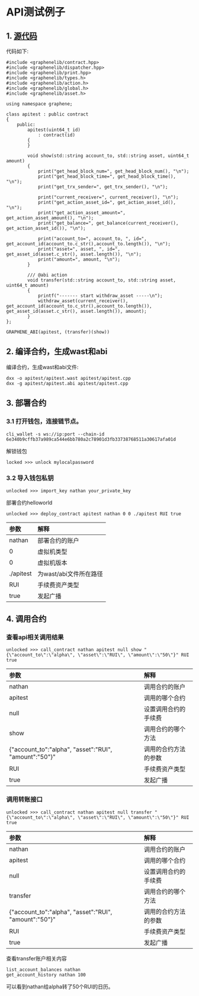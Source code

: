 # API测试例子

## 1. [源代码](https://github.com/my-graphene/core/blob/contract/contracts/examples/apitest/apitest.cpp)


代码如下:
```
#include <graphenelib/contract.hpp>
#include <graphenelib/dispatcher.hpp>
#include <graphenelib/print.hpp>
#include <graphenelib/types.h>
#include <graphenelib/action.h>
#include <graphenelib/global.h>
#include <graphenelib/asset.h>

using namespace graphene;

class apitest : public contract
{
	public:
		apitest(uint64_t id)
			: contract(id)
		{
		}

		void show(std::string account_to, std::string asset, uint64_t amount)
		{
			print("get_head_block_num=", get_head_block_num(), "\n");
			print("get_head_block_time=", get_head_block_time(), "\n");
			print("get_trx_sender=", get_trx_sender(), "\n");

			print("current_receiver=", current_receiver(), "\n");
			print("get_action_asset_id=", get_action_asset_id(), "\n");
			print("get_action_asset_amount=", get_action_asset_amount(), "\n");
			print("get_balance=", get_balance(current_receiver(), get_action_asset_id()), "\n");

			print("account_to=", account_to, ", id=", get_account_id(account_to.c_str(),account_to.length()), "\n");
			print("asset=", asset, ", id=", get_asset_id(asset.c_str(), asset.length()), "\n");
			print("amount=", amount, "\n");
		}

		/// @abi action
		void transfer(std::string account_to, std::string asset, uint64_t amount)
		{
			printf("------- start withdraw_asset -----\n");
			withdraw_asset(current_receiver(), get_account_id(account_to.c_str(),account_to.length()),  get_asset_id(asset.c_str(), asset.length()), amount);
		}
};

GRAPHENE_ABI(apitest, (transfer)(show))
```

## 2. 编译合约，生成wast和abi

编译合约，生成wast和abi文件:

```
dxx -o apitest/apitest.wast apitest/apitest.cpp
dxx -g apitest/apitest.abi apitest/apitest.cpp
```

## 3. 部署合约

### 3.1 打开钱包，连接链节点。

```
cli_wallet -s ws://ip:port --chain-id 6e340b9cffb37a989ca544e6bb780a2c78901d3fb33738768511a30617afa01d
```

解锁钱包
```
locked >>> unlock mylocalpassword
```

### 3.2 导入钱包私钥

```
unlocked >>> import_key nathan your_private_key
```

部署合约helloworld

```
unlocked >>> deploy_contract apitest nathan 0 0 ./apitest RUI true
```
| 参数 | 解释 |
| :--- | :--- |
| nathan | 部署合约的账户 |
| 0 | 虚拟机类型 |
| 0 | 虚拟机版本 |
| ./apitest | 为wast/abi文件所在路径 |
| RUI | 手续费资产类型 |
| true | 发起广播 |
 
## 4. 调用合约

### 查看api相关调用结果

```
unlocked >>> call_contract nathan apitest null show "{\"account_to\":\"alpha\", \"asset\":\"RUI\", \"amount\":\"50\"}" RUI true

```
| 参数 | 解释 |
| :--- | :--- |
| nathan | 调用合约的账户 |
| apitest | 调用的哪个合约 |
| null | 设置调用合约的手续费 |
| show | 调用合约的哪个方法 |
| {\"account_to\":\"alpha\", \"asset\":\"RUI\", \"amount\":\"50\"}" | 调用的合约方法的参数 |
| RUI | 手续费资产类型 |
| true | 发起广播 |

### 调用转账接口

```
unlocked >>> call_contract nathan apitest null transfer "{\"account_to\":\"alpha\", \"asset\":\"RUI\", \"amount\":\"50\"}" RUI true

```
| 参数 | 解释 |
| :--- | :--- |
| nathan | 调用合约的账户 |
| apitest | 调用的哪个合约 |
| null | 设置调用合约的手续费 |
| transfer | 调用合约的哪个方法 |
| {\"account_to\":\"alpha\", \"asset\":\"RUI\", \"amount\":\"50\"}" | 调用的合约方法的参数 |
| RUI | 手续费资产类型 |
| true | 发起广播 |

查看transfer账户相关内容
```
list_account_balances nathan
get_account_history nathan 100
```
可以看到nathan给alpha转了50个RUI的日历。